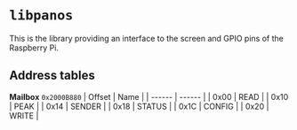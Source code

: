 # `libpanos` #

This is the library providing an interface to the screen and GPIO pins of the Raspberry Pi.

## Address tables ##
**Mailbox**
`0x2000B880`
| Offset | Name   |
| ------ | ------ |
| 0x00   | READ   |
| 0x10   | PEAK   |
| 0x14   | SENDER |
| 0x18   | STATUS |
| 0x1C   | CONFIG |
| 0x20   | WRITE  |